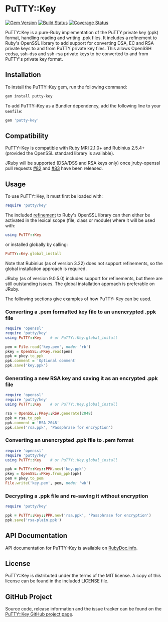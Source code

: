 # PuTTY::Key #

[![Gem Version](https://badge.fury.io/rb/putty-key.svg)](http://badge.fury.io/rb/putty-key) [![Build Status](https://travis-ci.org/philr/putty-key.svg?branch=master)](https://travis-ci.org/philr/putty-key) [![Coverage Status](https://coveralls.io/repos/philr/putty-key/badge.svg?branch=master)](https://coveralls.io/r/philr/putty-key?branch=master)

PuTTY::Key is a pure-Ruby implementation of the PuTTY private key (ppk) format,
handling reading and writing .ppk files. It includes a refinement to Ruby's
OpenSSL library to add support for converting DSA, EC and RSA private keys to
and from PuTTY private key files. This allows OpenSSH ecdsa, ssh-dss and ssh-rsa
private keys to be converted to and from PuTTY's private key format.


## Installation ##

To install the PuTTY::Key gem, run the following command:

```bash
gem install putty-key
```

To add PuTTY::Key as a Bundler dependency, add the following line to your
`Gemfile`:

```ruby
gem 'putty-key'
```

## Compatibility ##

PuTTY::Key is compatible with Ruby MRI 2.1.0+ and Rubinius 2.5.4+ (provided the
OpenSSL standard library is available).

JRuby will be supported (DSA/DSS and RSA keys only) once jruby-openssl pull
requests [#82](https://github.com/jruby/jruby-openssl/pull/82) and
[#83](https://github.com/jruby/jruby-openssl/pull/83) have been released.


## Usage ##

To use PuTTY::Key, it must first be loaded with:

```ruby
require 'putty/key'
```

The included [refinement](http://ruby-doc.org/core-2.3.0/doc/syntax/refinements_rdoc.html)
to Ruby's OpenSSL library can then either be activated in the lexical scope
(file, class or module) where it will be used with:

```ruby
using PuTTY::Key
```

or installed globally by calling:

```ruby
PuTTY::Key.global_install
```

Note that Rubinius (as of version 3.22) does not support refinements, so the
global installation approach is required.

JRuby (as of version 9.0.5.0) includes support for refinements, but there are
still outstanding issues. The global installation approach is preferable on
JRuby.

The following sections give examples of how PuTTY::Key can be used.


### Converting a .pem formatted key file to an unencrypted .ppk file ###

```ruby
require 'openssl'
require 'putty/key'
using PuTTY::Key    # or PuTTY::Key.global_install

pem = File.read('key.pem', mode: 'rb')
pkey = OpenSSL::PKey.read(pem)
ppk = pkey.to_ppk
ppk.comment = 'Optional comment'
ppk.save('key.ppk')
```


### Generating a new RSA key and saving it as an encrypted .ppk file ###

```ruby
require 'openssl'
require 'putty/key'
using PuTTY::Key    # or PuTTY::Key.global_install

rsa = OpenSSL::PKey::RSA.generate(2048)
ppk = rsa.to_ppk
ppk.comment = 'RSA 2048'
ppk.save('rsa.ppk', 'Passphrase for encryption')
```


### Converting an unencrypted .ppk file to .pem format ###

```ruby
require 'openssl'
require 'putty/key'
using PuTTY::Key    # or PuTTY::Key.global_install

ppk = PuTTY::Key::PPK.new('key.ppk')
pkey = OpenSSL::PKey.from_ppk(ppk)
pem = pkey.to_pem
File.write('key.pem', pem, mode: 'wb')
```


### Decrypting a .ppk file and re-saving it without encryption ###

```ruby
require 'putty/key'

ppk = PuTTY::Key::PPK.new('rsa.ppk', 'Passphrase for encryption')
ppk.save('rsa-plain.ppk')
```


## API Documentation ##

API documentation for PuTTY::Key is available on
[RubyDoc.info](http://www.rubydoc.info/gems/putty-key).


## License ##

PuTTY::Key is distributed under the terms of the MIT license. A copy of this
license can be found in the included LICENSE file.


## GitHub Project ##

Source code, release information and the issue tracker can be found on the
[PuTTY::Key GitHub project page](https://github.com/philr/putty-key).
